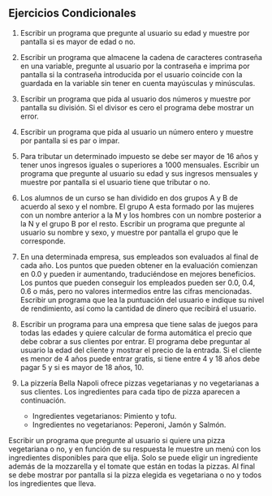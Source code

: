 ## Ejercicios Condicionales

1. Escribir un programa que pregunte al usuario su edad y muestre por pantalla si es mayor de edad o no.

2. Escribir un programa que almacene la cadena de caracteres contraseña en una variable, pregunte al usuario por la contraseña e imprima por pantalla si la contraseña introducida por el usuario coincide con la guardada en la variable sin tener en cuenta mayúsculas y minúsculas.

3. Escribir un programa que pida al usuario dos números y muestre por pantalla su división. Si el divisor es cero el programa debe mostrar un error.

4. Escribir un programa que pida al usuario un número entero y muestre por pantalla si es par o impar.

5. Para tributar un determinado impuesto se debe ser mayor de 16 años y tener unos ingresos iguales o superiores a $1000$  mensuales. Escribir un programa que pregunte al usuario su edad y sus ingresos mensuales y muestre por pantalla si el usuario tiene que tributar o no.

6. Los alumnos de un curso se han dividido en dos grupos A y B de acuerdo al sexo y el nombre. El grupo A esta formado por las mujeres con un nombre anterior a la M y los hombres con un nombre posterior a la N y el grupo B por el resto. Escribir un programa que pregunte al usuario su nombre y sexo, y muestre por pantalla el grupo que le corresponde.

7. En una determinada empresa, sus empleados son evaluados al final de cada año. Los puntos que pueden obtener en la evaluación comienzan en 0.0 y pueden ir aumentando, traduciéndose en mejores beneficios. Los puntos que pueden conseguir los empleados pueden ser 0.0, 0.4, 0.6 o más, pero no valores intermedios entre las cifras mencionadas. Escribir un programa que lea la puntuación del usuario e indique su nivel de rendimiento, así como la cantidad de dinero que recibirá el usuario.

8. Escribir un programa para una empresa que tiene salas de juegos para todas las edades y quiere calcular de forma automática el precio que debe cobrar a sus clientes por entrar. El programa debe preguntar al usuario la edad del cliente y mostrar el precio de la entrada. Si el cliente es menor de 4 años puede entrar gratis, si tiene entre 4 y 18 años debe pagar $5$ y si es mayor de 18 años, $10$.

9. La pizzería Bella Napoli ofrece pizzas vegetarianas y no vegetarianas a sus clientes. Los ingredientes para cada tipo de pizza aparecen a continuación.
	- Ingredientes vegetarianos: Pimiento y tofu.
	- Ingredientes no vegetarianos: Peperoni, Jamón y Salmón.

Escribir un programa que pregunte al usuario si quiere una pizza vegetariana o no, y en función de su respuesta le muestre un menú con los ingredientes disponibles para que elija. Solo se puede eligir un ingrediente además de la mozzarella y el tomate que están en todas la pizzas. Al final se debe mostrar por pantalla si la pizza elegida es vegetariana o no y todos los ingredientes que lleva.